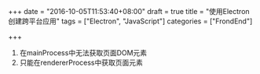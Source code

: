 +++
date = "2016-10-05T11:53:40+08:00"
draft = true
title = "使用Electron创建跨平台应用"
tags = ["Electron", "JavaScript"]
categories = ["FrondEnd"]

+++
1. 在mainProcess中无法获取页面DOM元素
2. 只能在rendererProcess中获取页面元素
